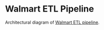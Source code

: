 # Walmart ETL Pipeline
Architectural diagram of [Walmart ETL pipeline](https://github.com/vebg25/Walmart-ETL-Pipeline/blob/main/Walmart%20ETL%20pipeline.png).
